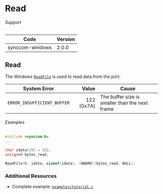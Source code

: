 # Read

###### Support
| Code | Version |
| ---- | ------- |
| synccom-windows | 2.0.0 |


## Read
The Windows [`ReadFile`](http://msdn.microsoft.com/en-us/library/windows/desktop/aa365467.aspx) is used to read data from the port.

| System Error | Value | Cause |
| ------------ | -----:| ----- |
| `ERROR_INSUFFICIENT_BUFFER` | 122 (0x7A) | The buffer size is smaller than the next frame |

###### Examples
```c
#include <synccom.h>
...

char idata[20] = {0};
unsigned bytes_read;

ReadFile(h, idata, sizeof(idata), (DWORD*)bytes_read, NULL);
```


### Additional Resources
- Complete example: [`examples/tutorial.c`](https://github.com/commtech/synccom-windows/blob/master/examples/tutorial/tutorial.c)